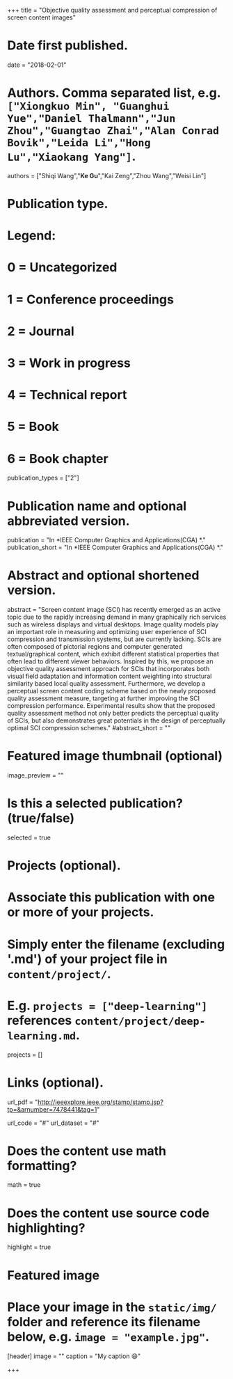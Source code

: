 +++
title = "Objective quality assessment and perceptual compression of screen content images"

# Date first published.
date = "2018-02-01"

# Authors. Comma separated list, e.g. `["Xiongkuo Min", "Guanghui Yue","Daniel Thalmann","Jun Zhou","Guangtao Zhai","Alan Conrad Bovik","Leida Li","Hong Lu","Xiaokang Yang"]`.
authors = ["Shiqi Wang","**Ke Gu**","Kai Zeng","Zhou Wang","Weisi Lin"]
# Publication type.
# Legend:
# 0 = Uncategorized
# 1 = Conference proceedings
# 2 = Journal
# 3 = Work in progress
# 4 = Technical report
# 5 = Book
# 6 = Book chapter
publication_types = ["2"]

# Publication name and optional abbreviated version.
publication = "In *IEEE Computer Graphics and Applications(CGA) *."
publication_short = "In *IEEE Computer Graphics and Applications(CGA) *."

# Abstract and optional shortened version.
abstract = "Screen content image (SCI) has recently emerged as an active topic due to the rapidly increasing demand in many graphically rich services such as wireless displays and virtual desktops. Image quality models play an important role in measuring and optimizing user experience of SCI compression and transmission systems, but are currently lacking. SCIs are often composed of pictorial regions and computer generated textual/graphical content, which exhibit different statistical properties that often lead to different viewer behaviors. Inspired by this, we propose an objective quality assessment approach for SCIs that incorporates both visual field adaptation and information content weighting into structural similarity based local quality assessment. Furthermore, we develop a perceptual screen content coding scheme based on the newly proposed quality assessment measure, targeting at further improving the SCI compression performance. Experimental results show that the proposed quality assessment method not only better predicts the perceptual quality of SCIs, but also demonstrates great potentials in the design of perceptually optimal SCI compression schemes."
#abstract_short = ""

# Featured image thumbnail (optional)
image_preview = ""

# Is this a selected publication? (true/false)
selected = true

# Projects (optional).
#   Associate this publication with one or more of your projects.
#   Simply enter the filename (excluding '.md') of your project file in `content/project/`.
#   E.g. `projects = ["deep-learning"]` references `content/project/deep-learning.md`.
projects = []

# Links (optional).
url_pdf = "http://ieeexplore.ieee.org/stamp/stamp.jsp?tp=&arnumber=7478441&tag=1"

url_code = "#"
url_dataset = "#"


# Does the content use math formatting?
math = true

# Does the content use source code highlighting?
highlight = true

# Featured image
# Place your image in the `static/img/` folder and reference its filename below, e.g. `image = "example.jpg"`.
[header]
image = ""
caption = "My caption 😄"

+++
